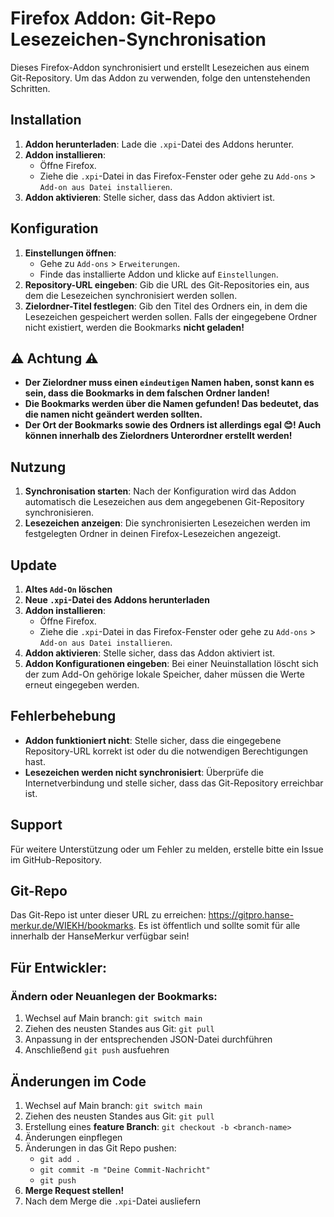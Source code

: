 # Firefox Addon: Git-Repo Lesezeichen-Synchronisation

Dieses Firefox-Addon synchronisiert und erstellt Lesezeichen aus einem Git-Repository. Um das Addon zu verwenden, folge den untenstehenden Schritten.

## Installation

1. **Addon herunterladen**: Lade die `.xpi`-Datei des Addons herunter.
2. **Addon installieren**:
    - Öffne Firefox.
    - Ziehe die `.xpi`-Datei in das Firefox-Fenster oder gehe zu `Add-ons` > `Add-on aus Datei installieren`.
3. **Addon aktivieren**: Stelle sicher, dass das Addon aktiviert ist.

## Konfiguration

1. **Einstellungen öffnen**:
    - Gehe zu `Add-ons` > `Erweiterungen`.
    - Finde das installierte Addon und klicke auf `Einstellungen`.
2. **Repository-URL eingeben**: Gib die URL des Git-Repositories ein, aus dem die Lesezeichen synchronisiert werden sollen.
3. **Zielordner-Titel festlegen**: Gib den Titel des Ordners ein, in dem die Lesezeichen gespeichert werden sollen. Falls der eingegebene Ordner nicht existiert, werden die Bookmarks **nicht geladen!**

## ⚠ Achtung ⚠

- **Der Zielordner muss einen `eindeutigen` Namen haben, sonst kann es sein, dass die Bookmarks in dem falschen Ordner landen!**
- **Die Bookmarks werden über die Namen gefunden! Das bedeutet, das die namen nicht geändert werden sollten.**
- **Der Ort der Bookmarks sowie des Ordners ist allerdings egal 😊! Auch können innerhalb des Zielordners Unterordner erstellt werden!**

## Nutzung

1. **Synchronisation starten**: Nach der Konfiguration wird das Addon automatisch die Lesezeichen aus dem angegebenen Git-Repository synchronisieren.
2. **Lesezeichen anzeigen**: Die synchronisierten Lesezeichen werden im festgelegten Ordner in deinen Firefox-Lesezeichen angezeigt.

## Update

1. **Altes `Add-On` löschen**
2. **Neue `.xpi`-Datei des Addons herunterladen**
3. **Addon installieren**:
   - Öffne Firefox.
   - Ziehe die `.xpi`-Datei in das Firefox-Fenster oder gehe zu `Add-ons` > `Add-on aus Datei installieren`.
4. **Addon aktivieren**: Stelle sicher, dass das Addon aktiviert ist.
5. **Addon Konfigurationen eingeben**: Bei einer Neuinstallation löscht sich der zum Add-On gehörige lokale Speicher, daher müssen die Werte erneut eingegeben werden.

## Fehlerbehebung

- **Addon funktioniert nicht**: Stelle sicher, dass die eingegebene Repository-URL korrekt ist oder du die notwendigen Berechtigungen hast.
- **Lesezeichen werden nicht synchronisiert**: Überprüfe die Internetverbindung und stelle sicher, dass das Git-Repository erreichbar ist.

## Support

Für weitere Unterstützung oder um Fehler zu melden, erstelle bitte ein Issue im GitHub-Repository.

## Git-Repo

Das Git-Repo ist unter dieser URL zu erreichen: https://gitpro.hanse-merkur.de/WIEKH/bookmarks.
Es ist öffentlich und sollte somit für alle innerhalb der HanseMerkur verfügbar sein!

## Für Entwickler:

### Ändern oder Neuanlegen der Bookmarks:

1. Wechsel auf Main branch: ```git switch main```
2. Ziehen des neusten Standes aus Git: ```git pull```
3. Anpassung in der entsprechenden JSON-Datei durchführen
4. Anschließend ```git push``` ausfuehren

## Änderungen im Code

1. Wechsel auf Main branch: ```git switch main```
2. Ziehen des neusten Standes aus Git: ```git pull```
3. Erstellung eines **feature Branch**: ```git checkout -b <branch-name>```
4. Änderungen einpflegen
5. Änderungen in das Git Repo pushen: 
   - ```git add .```
   - ```git commit -m "Deine Commit-Nachricht"```
   - ```git push```
6. **Merge Request stellen!**
7. Nach dem Merge die `.xpi`-Datei ausliefern
